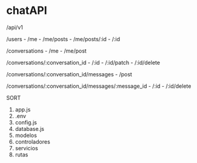 # chatAPI

/api/v1

/users
    - /me
    - /me/posts
    - /me/posts/:id
    - /:id

/conversations
    - /me
    - /me/post

/conversations/:conversation_id
    - /:id
    - /:id/patch
    - /:id/delete

/conversations/:conversation_id/messages
    - /post

/conversations/:conversation_id/messages/:message_id
    - /:id
    - /:id/delete


SORT
1. app.js
2. .env
3. config.js
4. database.js
5. modelos
6. controladores
7. servicios
8. rutas